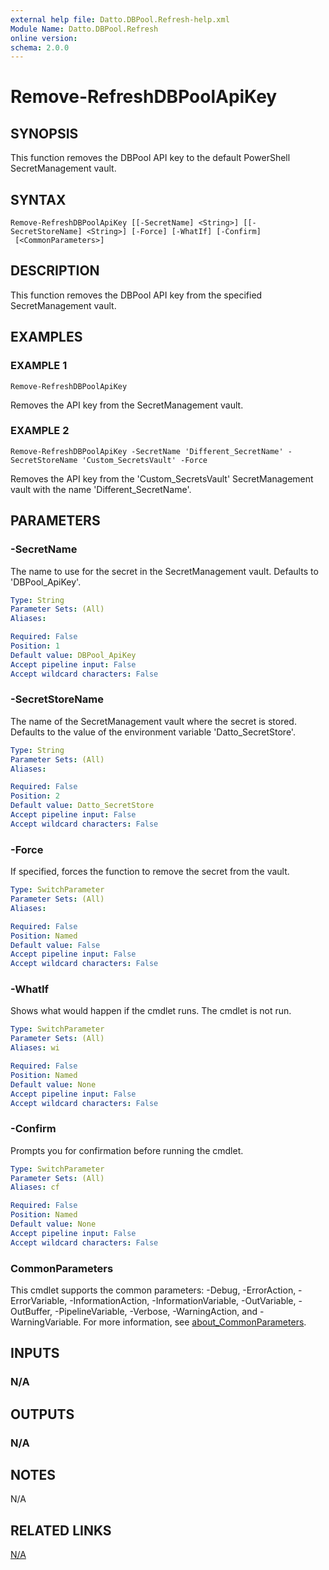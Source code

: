 ```yaml
---
external help file: Datto.DBPool.Refresh-help.xml
Module Name: Datto.DBPool.Refresh
online version:
schema: 2.0.0
---
```


# Remove-RefreshDBPoolApiKey

## SYNOPSIS
This function removes the DBPool API key to the default PowerShell SecretManagement vault.

## SYNTAX

```
Remove-RefreshDBPoolApiKey [[-SecretName] <String>] [[-SecretStoreName] <String>] [-Force] [-WhatIf] [-Confirm]
 [<CommonParameters>]
```

## DESCRIPTION
This function removes the DBPool API key from the specified SecretManagement vault.

## EXAMPLES

### EXAMPLE 1
```
Remove-RefreshDBPoolApiKey
```

Removes the API key from the SecretManagement vault.

### EXAMPLE 2
```
Remove-RefreshDBPoolApiKey -SecretName 'Different_SecretName' -SecretStoreName 'Custom_SecretsVault' -Force
```

Removes the API key from the 'Custom_SecretsVault' SecretManagement vault with the name 'Different_SecretName'.

## PARAMETERS

### -SecretName
The name to use for the secret in the SecretManagement vault.
Defaults to 'DBPool_ApiKey'.

```yaml
Type: String
Parameter Sets: (All)
Aliases:

Required: False
Position: 1
Default value: DBPool_ApiKey
Accept pipeline input: False
Accept wildcard characters: False
```

### -SecretStoreName
The name of the SecretManagement vault where the secret is stored.
Defaults to the value of the environment variable 'Datto_SecretStore'.

```yaml
Type: String
Parameter Sets: (All)
Aliases:

Required: False
Position: 2
Default value: Datto_SecretStore
Accept pipeline input: False
Accept wildcard characters: False
```

### -Force
If specified, forces the function to remove the secret from the vault.

```yaml
Type: SwitchParameter
Parameter Sets: (All)
Aliases:

Required: False
Position: Named
Default value: False
Accept pipeline input: False
Accept wildcard characters: False
```

### -WhatIf
Shows what would happen if the cmdlet runs.
The cmdlet is not run.

```yaml
Type: SwitchParameter
Parameter Sets: (All)
Aliases: wi

Required: False
Position: Named
Default value: None
Accept pipeline input: False
Accept wildcard characters: False
```

### -Confirm
Prompts you for confirmation before running the cmdlet.

```yaml
Type: SwitchParameter
Parameter Sets: (All)
Aliases: cf

Required: False
Position: Named
Default value: None
Accept pipeline input: False
Accept wildcard characters: False
```

### CommonParameters
This cmdlet supports the common parameters: -Debug, -ErrorAction, -ErrorVariable, -InformationAction, -InformationVariable, -OutVariable, -OutBuffer, -PipelineVariable, -Verbose, -WarningAction, and -WarningVariable. For more information, see [about_CommonParameters](http://go.microsoft.com/fwlink/?LinkID=113216).

## INPUTS

### N/A
## OUTPUTS

### N/A
## NOTES
N/A

## RELATED LINKS

[N/A]()


